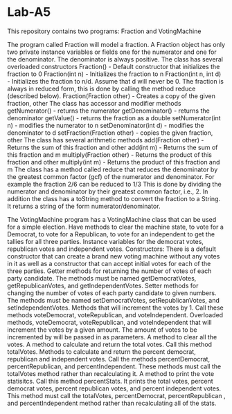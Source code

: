 # Lab-A5
This repository contains two programs: Fraction and VotingMachine

The program called Fraction will model a fraction. A Fraction object has only two private instance variables or fields one for the numerator and one for the denominator. The denominator is always positive.
The class has several overloaded constructors
Fraction() - Default constructor that initializes the fraction to 0
Fraction(int n) - Initializes the fraction to n
Fraction(int n, int d) - Initializes the fraction to n/d. Assume that d will never be 0. The fraction is always in reduced form, this is done by calling the method reduce (described below).
Fraction(Fraction other) - Creates a copy of the given fraction, other
The class has accessor and modifier methods
getNumerator() - returns the numerator
getDenominator() - returns the denominator
getValue() - returns the fraction as a double
setNumerator(int n) - modifies the numerator to n
setDenominator(int d) - modifies the denominator to d
setFraction(Fraction other) - copies the given fraction, other
The class has several arithmetic methods
add(Fraction other) - Returns the sum of this fraction and other
add(int m) - Returns the sum of this fraction and m
multiply(Fraction other) - Returns the product of this fraction and other
multiply(int m) - Returns the product of this fraction and m
The class has a method called reduce that reduces the denominator by the greatest common factor (gcf) of the numerator and denominator. For example the fraction 2/6 can be reduced to 1/3 This is done by dividing the numerator and denominator by their greatest common factor, i.e., 2. 
In addition the class has a toString method to convert the fraction to a String. It returns a string of the form numerator/denominator. 











The VotingMachine program has a VotingMachine class that can be used for a simple election. Have methods to clear the machine state, to vote for a Democrat, to vote for a Republican, to vote for an independent to get the tallies for all three parties.
Instance variables for the democrat votes, republican votes and independent votes.
Constructors: There is a default constructor that can create a brand new voting machine without any votes in it as well as a constructor that can accept initial votes for each of the three parties. 
Getter methods for returning the number of votes of each party candidate. The methods must be named getDemocratVotes, getRepublicanVotes, and getIndependentVotes.
Setter methods for changing the number of votes of each party candidate to given numbers. The methods must be named setDemocratVotes, setRepublicanVotes, and setIndependentVotes.
Methods that will increment the votes by 1. Call these methods voteDemocrat, voteRepublican, and voteIndependent.
Overloaded methods, voteDemocrat, voteRepublican, and voteIndependent that will increment the votes by a given amount. The amount of votes to be incremented by will be passed in as parameters.
A method to clear all the votes.
A method to calculate and return the total votes. Call this method totalVotes.
Methods to calculate and return the percent democrat, republican and independent votes. Call the methods percentDemocrat, percentRepublican, and percentIndependent. These methods must call the totalVotes method rather than recalculating it.
A method to print the vote statisitcs. Call this method percentStats. It prints the total votes, percent democrat votes, percent republican votes, and percent independent votes. This method must call the totalVotes, percentDemocrat, percentRepublican , and percentIndependent method rather than recalculating all of the stats.


